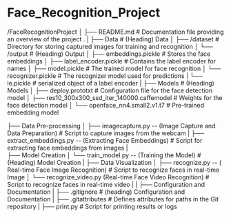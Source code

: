 # Face_Recognition_Project

/FaceRecognitionProject
│
├── README.md         # Documentation file providing an overview of the project                                                                                                                                                                                                                            .
|
├── Data                           # (Heading) Data
│   ├── /dataset                   # Directory for storing captured images for training and recognition
│   └── /output                    # (Heading) Output
│       ├── embeddings.pickle      # Stores the face embeddings
│       ├── label_encoder.pickle   # Contains the label encoder for names
│       ├── model.pickle           # The trained model for face recognition
│       └── recognizer.pickle      # The recognizer model used for predictions
|       └── le.pickle              # serialized object of a label encoder
|
├── Models                                               # (Heading) Models
│   ├── deploy.prototxt                                  # Configuration file for the face detection model
│   ├── res10_300x300_ssd_iter_140000.caffemodel         # Weights for the face detection model
│   └── openface_nn4.small2.v1.t7                        # Pre-trained embedding model

├── Data Pre-processing
│   ├── imagecapture.py -- (Image Capture and Data Preparation)       # Script to capture images from the webcam
|   ├── extract_embeddings.py -- (Extracting Face Embeddings)         # Script for extracting face embeddings from images
|   
├──  Model Creation
│   └── train_model.py -- (Training the Model)                                        # (Heading) Model Creation
|
├── Data Visualization
│   ├── recognize.py -- ( Real-time Face Image Recognition)             # Script to recognize faces in real-time Image
│   └── recognize_video.py (Real-time Face Video Recognition)           # Script to recognize faces in real-time video
|
|
├── Configuration and Documentation
|    ├── .gitignore                      # (heading) Configuration and Documentation
|    ├── .gitattributes                  # Defines attributes for paths in the Git repository
|    ├──  print.py                       # Script for printing results or logs
